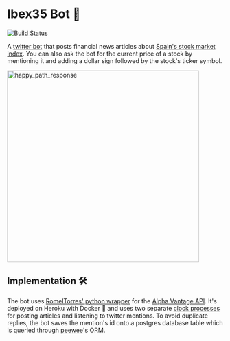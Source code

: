 # Ibex35 Bot 🤖 
[![Build Status](https://travis-ci.org/luisgc93/ibex35_bot.svg?branch=master)](https://travis-ci.org/luisgc93/ibex35_bot)

A [twitter bot](https://twitter.com/BotIbex) that posts financial news articles about [Spain's stock market index](https://en.wikipedia.org/wiki/IBEX_35). You can also ask the bot for the current price of a stock by mentioning it and adding a dollar sign followed by the stock's ticker symbol. 

<img width="447" alt="happy_path_response" src="https://user-images.githubusercontent.com/32971373/98453334-41389d00-2158-11eb-8e61-f41b0f2d62eb.png">

## Implementation 🛠️
The bot uses [RomelTorres' python wrapper](https://github.com/RomelTorres/alpha_vantage) for the [Alpha Vantage API](https://www.alphavantage.co/documentation/). It's deployed on Heroku with Docker 🐳 and uses two separate [clock processes](https://devcenter.heroku.com/articles/clock-processes-python) for posting articles and listening to twitter mentions. To avoid duplicate replies, the bot saves the mention's id onto a postgres database table which is queried through [peewee](http://docs.peewee-orm.com/en/latest/)'s ORM.

